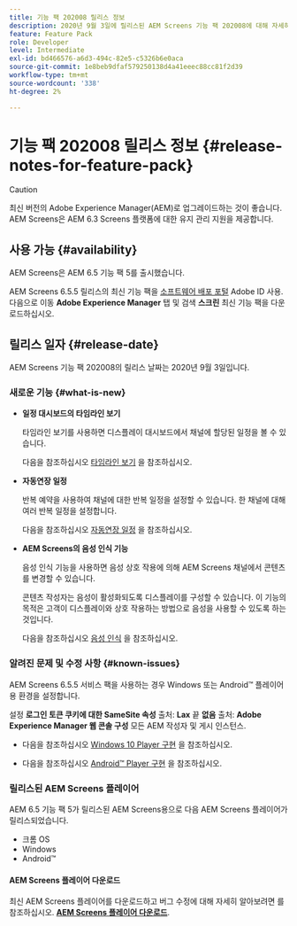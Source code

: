 ```yaml
---
title: 기능 팩 202008 릴리스 정보
description: 2020년 9월 3일에 릴리스된 AEM Screens 기능 팩 202008에 대해 자세히 알아보십시오.
feature: Feature Pack
role: Developer
level: Intermediate
exl-id: bd466576-a6d3-494c-82e5-c5326b6e0aca
source-git-commit: 1e8beb9dfaf579250138d4a41eeec88cc81f2d39
workflow-type: tm+mt
source-wordcount: '338'
ht-degree: 2%

---
```


# 기능 팩 202008 릴리스 정보 {#release-notes-for-feature-pack}

>[!CAUTION]
>
>최신 버전의 Adobe Experience Manager(AEM)로 업그레이드하는 것이 좋습니다. AEM Screens은 AEM 6.3 Screens 플랫폼에 대한 유지 관리 지원을 제공합니다.

## 사용 가능 {#availability}

AEM Screens은 AEM 6.5 기능 팩 5를 출시했습니다.

AEM Screens 6.5.5 릴리스의 최신 기능 팩을 [소프트웨어 배포 포털](https://experience.adobe.com/#/downloads/content/software-distribution/en/aem.html) Adobe ID 사용. 다음으로 이동 **Adobe Experience Manager** 탭 및 검색 **스크린** 최신 기능 팩을 다운로드하십시오.

## 릴리스 일자 {#release-date}

AEM Screens 기능 팩 202008의 릴리스 날짜는 2020년 9월 3일입니다.

### 새로운 기능 {#what-is-new}

* **일정 대시보드의 타임라인 보기**

  타임라인 보기를 사용하면 디스플레이 대시보드에서 채널에 할당된 일정을 볼 수 있습니다.

  다음을 참조하십시오 [타임라인 보기](/help/user-guide/channel-assignment-latest-fp.md#timeline-view) 을 참조하십시오.

* **자동연장 일정**

  반복 예약을 사용하여 채널에 대한 반복 일정을 설정할 수 있습니다. 한 채널에 대해 여러 반복 일정을 설정합니다.

  다음을 참조하십시오 [자동연장 일정](/help/user-guide/channel-assignment-latest-fp.md#recurrence-schedule) 을 참조하십시오.

* **AEM Screens의 음성 인식 기능**

  음성 인식 기능을 사용하면 음성 상호 작용에 의해 AEM Screens 채널에서 콘텐츠를 변경할 수 있습니다.

  콘텐츠 작성자는 음성이 활성화되도록 디스플레이를 구성할 수 있습니다. 이 기능의 목적은 고객이 디스플레이와 상호 작용하는 방법으로 음성을 사용할 수 있도록 하는 것입니다.

  다음을 참조하십시오 [음성 인식](voice-recognition.md) 을 참조하십시오.

### 알려진 문제 및 수정 사항 {#known-issues}

AEM Screens 6.5.5 서비스 팩을 사용하는 경우 Windows 또는 Android™ 플레이어용 환경을 설정합니다.

설정 **로그인 토큰 쿠키에 대한 SameSite 속성** 출처: **Lax** 끝 **없음** 출처: **Adobe Experience Manager 웹 콘솔 구성** 모든 AEM 작성자 및 게시 인스턴스.

* 다음을 참조하십시오 [Windows 10 Player 구현](implementing-windows-player.md#fp-environment-setup) 을 참조하십시오.

* 다음을 참조하십시오 [Android™ Player 구현](implementing-android-player.md#fp-environment-setup) 을 참조하십시오.

### 릴리스된 AEM Screens 플레이어

AEM 6.5 기능 팩 5가 릴리스된 AEM Screens용으로 다음 AEM Screens 플레이어가 릴리스되었습니다.

* 크롬 OS
* Windows
* Android™

#### AEM Screens 플레이어 다운로드

최신 AEM Screens 플레이어를 다운로드하고 버그 수정에 대해 자세히 알아보려면 를 참조하십시오. **[AEM Screens 플레이어 다운로드](https://download.macromedia.com/screens/index.html)**.
